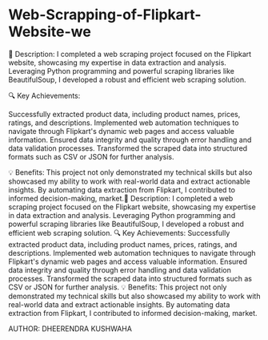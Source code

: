 # Web-Scrapping-of-Flipkart-Website-we

📌 Description:
I completed a web scraping project focused on the Flipkart website, showcasing my expertise in data extraction and analysis. Leveraging Python programming and powerful scraping libraries like BeautifulSoup, I developed a robust and efficient
web scraping solution.

🔍 Key Achievements:

Successfully extracted product data, including product names, prices, ratings, and descriptions.
Implemented web automation techniques to navigate through Flipkart's dynamic web pages and access valuable information.
Ensured data integrity and quality through error handling and data validation processes.
Transformed the scraped data into structured formats such as CSV or JSON for further analysis.

💡 Benefits:
This project not only demonstrated my technical skills but also showcased my ability to work with real-world data and extract actionable insights. By automating data extraction from Flipkart, I contributed to informed decision-making, market.📌 Description: I completed a web scraping project focused on the Flipkart website, showcasing my expertise in data extraction and analysis. Leveraging Python programming and powerful scraping libraries like BeautifulSoup, I developed a robust and efficient web scraping solution. 🔍 Key Achievements: Successfully extracted product data, including product names, prices, ratings, and descriptions. Implemented web automation techniques to navigate through Flipkart's dynamic web pages and access valuable information. Ensured data integrity and quality through error handling and data validation processes. Transformed the scraped data into structured formats such as CSV or JSON for further analysis. 💡 Benefits: This project not only demonstrated my technical skills but also showcased my ability to work with real-world data and extract actionable insights. By automating data extraction from Flipkart, I contributed to informed decision-making, market.

AUTHOR:
DHEERENDRA KUSHWAHA
 
